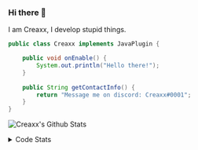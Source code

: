 ### Hi there 👋

I am Creaxx, I develop stupid things. 

```java
public class Creaxx implements JavaPlugin {

    public void onEnable() {
        System.out.println("Hello there!");
    }
    
    public String getContactInfo() {
        return "Message me on discord: Creaxx#0001";
    }
}
```

![Creaxx's Github Stats](https://github-readme-stats.vercel.app/api?username=CreaxxOG&show_icons=true&theme=dark&count_private=true)

<details>
  <summary>Code Stats</summary>

<!--START_SECTION:waka-->
![Code Time](http://img.shields.io/badge/Code%20Time-926%20hrs%2025%20mins-blue)

![Lines of code](https://img.shields.io/badge/From%20Hello%20World%20I%27ve%20Written-2%20Thousand%20lines%20of%20code-blue)

**🐱 My GitHub Data** 

> 🏆 632 Contributions in the Year 2022
 > 
> 📦 231.3 kB Used in GitHub's Storage 
 > 
> 🚫 Not Opted to Hire
 > 
> 📜 3 Public Repositories 
 > 
> 🔑 3 Private Repositories  
 > 
**I'm an Early 🐤** 

```text
🌞 Morning    15 commits     █░░░░░░░░░░░░░░░░░░░░░░░░   3.57% 
🌆 Daytime    199 commits    ███████████░░░░░░░░░░░░░░   47.38% 
🌃 Evening    186 commits    ███████████░░░░░░░░░░░░░░   44.29% 
🌙 Night      20 commits     █░░░░░░░░░░░░░░░░░░░░░░░░   4.76%

```
📅 **I'm Most Productive on Sunday** 

```text
Monday       51 commits     ███░░░░░░░░░░░░░░░░░░░░░░   12.14% 
Tuesday      67 commits     ████░░░░░░░░░░░░░░░░░░░░░   15.95% 
Wednesday    71 commits     ████░░░░░░░░░░░░░░░░░░░░░   16.9% 
Thursday     51 commits     ███░░░░░░░░░░░░░░░░░░░░░░   12.14% 
Friday       47 commits     ██░░░░░░░░░░░░░░░░░░░░░░░   11.19% 
Saturday     61 commits     ███░░░░░░░░░░░░░░░░░░░░░░   14.52% 
Sunday       72 commits     ████░░░░░░░░░░░░░░░░░░░░░   17.14%

```


📊 **This Week I Spent My Time On** 

```text
💬 Programming Languages: 
Java                     6 hrs 5 mins        ██████████████████████░░░   88.98% 
Kotlin                   27 mins             █░░░░░░░░░░░░░░░░░░░░░░░░   6.76% 
XML                      13 mins             ░░░░░░░░░░░░░░░░░░░░░░░░░   3.26% 
GitIgnore file           2 mins              ░░░░░░░░░░░░░░░░░░░░░░░░░   0.73% 
PHP                      0 secs              ░░░░░░░░░░░░░░░░░░░░░░░░░   0.11%

🔥 Editors: 
IntelliJ                 6 hrs 50 mins       █████████████████████████   100.0%

```

**I Mostly Code in Java** 

```text
Java                     6 repos             ███████████████░░░░░░░░░░   60.0% 
Kotlin                   3 repos             ███████░░░░░░░░░░░░░░░░░░   30.0% 
EJS                      1 repo              ██░░░░░░░░░░░░░░░░░░░░░░░   10.0%

```



 Last Updated on 16/10/2022 18:33:29 UTC
<!--END_SECTION:waka-->
</details>

